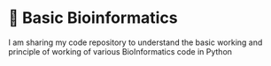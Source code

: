 # 🦠 Basic Bioinformatics
I am sharing my code repository to understand the basic working and principle of working of various BioInformatics code in Python
